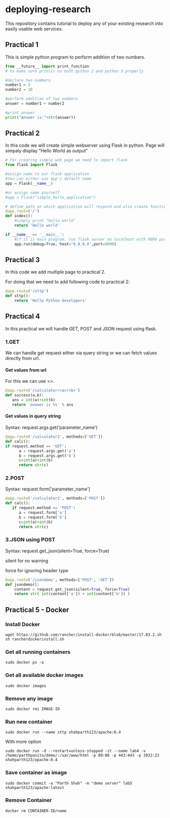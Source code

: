 # deploying-research
This repository contains tutorial to deploy any of your existing research into easily usable web services.

## Practical 1
This is simple python program to perform addition of two numbers.

```python
from __future__ import print_function
# to make sure print() on both python 2 and python 3 properly

#declare two numbers
number1 = 5
number2 = 10

#perform addition of two numbers
answer = number1 + number2

#print answer
print("Answer is:"+str(answer))

```
## Practical 2
In this code we will create simple webserver using Flask in python.
Page will simpaly display "Hello World as output"

```python
# For creating simple web page we need to import flask 
from flask import Flask

#assign name to our flask application
#You can either use app's default name
app = Flask(__name__)

#or assign name yourself
#app = Flask("simple_hello_application")

# define path on which application will respond and also create function to handle request
@app.route('/')
def index():
    #simply print "hello world"
    return 'Hello world'

if __name__ == '__main__':
    #if it is main program, run flask server on localhost with 9090 port number
    app.run(debug=True, host='0.0.0.0',port=9090)
```

## Practical 3
In this code we add multiple page to practical 2. 

For doing that we need to add following code to practical 2:
```python
@app.route('/sttp')
def sttp():
    return 'Hello Python developers'

```

## Practical 4
In this practical we will handle GET, POST and JSON request using flask.
### 1.GET
We can handle get request either via query string or we can fetch values directly from url.
#### Get values from url
For this we can use <>.
```python
@app.route('/calculator/<a>/<b>')
def success(a,b):
   ans = int(a)+int(b)
   return 'answer is %s' % ans
```

#### Get values in query string
Syntax: request.args.get('parameter_name')
```python
@app.route('/calculator2', methods=['GET'])
def calc():
if request.method == 'GET':
      a = request.args.get('a')
      b = request.args.get('b')
      c=int(a)+int(b)
      return str(c)

```

### 2.POST
Syntax: request.form['parameter_name']
```python
@app.route('/calculator2', methods=['POST'])
def calc():
   if request.method == 'POST':
      a = request.form['a']
      b = request.form['b']
      c=int(a)+int(b)
      return str(c)

```

### 3.JSON using POST
Syntax:  request.get_json(silent=True, force=True)

silent for no warning

force for ignoring header type 

```python
@app.route('/jsondemo', methods=['POST', 'GET'])
def jsondemo():
    content = request.get_json(silent=True, force=True)
    return str( int(content['a']) + int(content['b']) )
```

## Practical 5 - Docker

### Install Docker
```shell
wget https://github.com/rancher/install-docker/blob/master/17.03.2.sh
sh rancherdockerinstall.sh
```

### Get all running containers

```shell
sudo docker ps -a
```
### Get all available docker images
```shell
sudo docker images
```

### Remove any image
```shell
sudo docker rmi IMAGE-ID
```

### Run new container
```shell
sudo docker run --name sttp shahparth123/apache:0.4
```
With more option
```shell
sudo docker run -d --restart=unless-stopped -it --name lab4 -v /home/parthpunita/demo/:/var/www/html -p 80:80 -p 443:443 -p 2022:22 shahparth123/apache:0.4
```
### Save container as image
```shell
sudo docker commit -a "Parth Shah" -m "demo server" lab5 shahparth123/apache:latest
```

### Remove Container
```shell
docker rm CONTAINER-ID/name
```